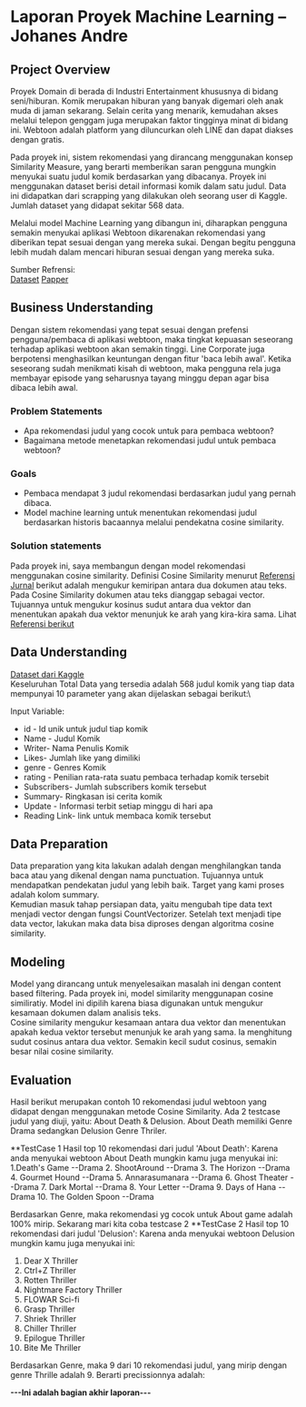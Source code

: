 # Laporan Proyek Machine Learning – Johanes Andre

## Project Overview
Proyek Domain di berada di Industri Entertainment khususnya di bidang seni/hiburan.
Komik merupakan hiburan yang banyak digemari oleh anak muda di jaman sekarang. Selain cerita yang menarik, kemudahan akses melalui telepon genggam juga merupakan faktor tingginya minat di bidang ini. Webtoon adalah platform yang diluncurkan oleh LINE dan dapat diakses dengan gratis.

Pada proyek ini, sistem rekomendasi yang dirancang menggunakan konsep Similarity Measure, yang berarti memberikan saran pengguna mungkin menyukai suatu judul komik berdasarkan yang dibacanya. Proyek ini menggunakan dataset berisi detail informasi komik dalam satu judul. Data ini didapatkan dari scrapping yang dilakukan oleh seorang user di Kaggle. Jumlah dataset yang didapat sekitar 568 data.

Melalui model Machine Learning yang dibangun ini, diharapkan pengguna semakin menyukai aplikasi Webtoon dikarenakan rekomendasi yang diberikan tepat sesuai dengan yang mereka sukai. Dengan begitu pengguna lebih mudah dalam mencari hiburan sesuai dengan yang mereka suka.

Sumber Refrensi:\
[Dataset](https://www.kaggle.com/swarnimrai/webtoon-comics-dataset)
[Papper](https://www.researchgate.net/publication/283148540_MBTI-based_Collaborative_Recommendation_System_A_Case_Study_of_Webtoon_Contents)


## Business Understanding
Dengan sistem rekomendasi yang tepat sesuai dengan prefensi pengguna/pembaca di aplikasi webtoon, maka tingkat kepuasan seseorang terhadap aplikasi webtoon akan semakin tinggi. Line Corporate juga berpotensi menghasilkan keuntungan dengan fitur 'baca lebih awal'. Ketika seseorang sudah menikmati kisah di webtoon, maka pengguna rela juga membayar episode yang seharusnya tayang minggu depan agar bisa dibaca lebih awal.

### Problem Statements
* Apa rekomendasi judul yang cocok untuk para pembaca webtoon?
* Bagaimana metode menetapkan rekomendasi judul untuk pembaca webtoon?

### Goals
* Pembaca mendapat 3 judul rekomendasi berdasarkan judul yang pernah dibaca.
* Model machine learning untuk menentukan rekomendasi judul berdasarkan historis bacaannya melalui pendekatna cosine similarity.

### Solution statements
Pada proyek ini, saya membangun dengan model rekomendasi menggunakan cosine similarity. Definisi Cosine Similarity menurut [Referensi Jurnal](https://journal.unnes.ac.id/nju/index.php/jte/article/download/10955/6659) berikut adalah mengukur kemiripan antara dua dokumen atau teks. Pada Cosine Similarity dokumen atau teks dianggap sebagai vector. Tujuannya untuk mengukur kosinus sudut antara dua vektor dan menentukan apakah dua vektor menunjuk ke arah yang kira-kira sama. Lihat [Referensi berikut](https://www.sciencedirect.com/topics/computer-science/cosine-similarity)

## Data Understanding
[Dataset dari Kaggle](https://www.kaggle.com/swarnimrai/webtoon-comics-dataset)\
Keseluruhan Total Data yang tersedia adalah 568 judul komik yang tiap data mempunyai 10 parameter yang akan dijelaskan sebagai berikut:\

Input Variable:
* id - Id unik untuk judul tiap komik
* Name - Judul Komik
* Writer- Nama Penulis Komik
* Likes- Jumlah like yang dimiliki
* genre - Genres Komik
* rating - Penilian rata-rata suatu pembaca terhadap komik tersebit
* Subscribers- Jumlah subscribers komik tersebut
* Summary- Ringkasan isi cerita komik
* Update - Informasi terbit setiap minggu di hari apa
* Reading Link- link untuk membaca komik tersebut


## Data Preparation
Data preparation yang kita lakukan adalah dengan menghilangkan tanda baca atau yang dikenal dengan nama punctuation. Tujuannya untuk mendapatkan pendekatan judul yang lebih baik. Target yang kami proses adalah kolom summary.\
Kemudian masuk tahap persiapan data, yaitu mengubah tipe data text menjadi vector dengan fungsi CountVectorizer. Setelah text menjadi tipe data vector, lakukan maka data bisa diproses dengan algoritma cosine similarity.


## Modeling
Model yang dirancang untuk menyelesaikan masalah ini dengan content based filtering. Pada proyek ini, model similarity menggunapan cosine similiratiy. Model ini dipilih karena biasa digunakan untuk mengukur kesamaan dokumen dalam analisis teks.\
Cosine similarity mengukur kesamaan antara dua vektor dan menentukan apakah kedua vektor tersebut menunjuk ke arah yang sama. Ia menghitung sudut cosinus antara dua vektor. Semakin kecil sudut cosinus, semakin besar nilai cosine similarity. 

## Evaluation
Hasil berikut merupakan contoh 10 rekomendasi judul webtoon yang didapat dengan menggunakan metode Cosine Similarity.
Ada 2 testcase judul yang diuji, yaitu: About Death & Delusion. About Death memiliki Genre Drama sedangkan Delusion Genre Thriler.

**TestCase 1
 Hasil top 10 rekomendasi dari judul 'About Death':
 Karena anda menyukai webtoon  About Death mungkin kamu juga menyukai ini: 
 1.Death's Game	--Drama
 2. ShootAround	--Drama
 3. The Horizon	--Drama
 4. Gourmet Hound	--Drama
 5. Annarasumanara	--Drama
 6. Ghost Theater	--Drama
 7. Dark Mortal	--Drama
 8. Your Letter	--Drama
 9. Days of Hana	--Drama
 10. The Golden Spoon	--Drama

Berdasarkan Genre, maka rekomendasi yg cocok untuk About game adalah 100% mirip. Sekarang mari kita coba testcase 2
**TestCase 2
Hasil top 10 rekomendasi dari judul 'Delusion':
 Karena anda menyukai webtoon Delusion mungkin kamu juga menyukai ini: 
1. Dear X	Thriller
2. Ctrl+Z	Thriller
3. Rotten	Thriller
4. Nightmare Factory	Thriller
5. FLOWAR	Sci-fi
6. Grasp	Thriller
7. Shriek	Thriller
8. Chiller	Thriller
9. Epilogue	Thriller
10. Bite Me	Thriller

Berdasarkan Genre, maka 9 dari 10 rekomendasi judul, yang mirip dengan genre Thrille adalah 9. Berarti precissionnya adalah:


 
**---Ini adalah bagian akhir laporan---**



